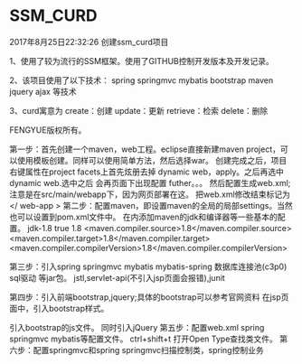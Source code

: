 # SSM_CURD
2017年8月25日22:32:26 创建ssm_curd项目

1、使用了较为流行的SSM框架。使用了GITHUB控制开发版本及开发记录。

2、该项目使用了以下技术： spring springmvc mybatis bootstrap maven jquery ajax 等技术

3、curd寓意为 create：创建 update：更新 retrieve：检索 delete：删除

FENGYUE版权所有。

第一步：首先创建一个maven，web工程。eclipse直接新建maven project，可以使用模板创建。同样可以使用简单方法，然后选择war。 创建完成之后，项目右键属性在project facets上首先炫册去掉 dynamic web，apply。之后再选中dynamic web.选中之后 会再页面下出现配置 futher。。。 然后配置生成web.xml;注意是在src/main/webapp下，因为网页部署在这。 把web.xml修改结束标记为</ web-app > 
第二步：配置maven，即设置maven的全局的局部settings。当然也可以设置到pom.xml文件中。
在<profiles>内添加maven的jdk和编译器等一些基本的配置。
 <profile>
      <id>jdk-1.8</id>
      <activation>
      	<activeByDefault>true</activeByDefault>
        <jdk>1.8</jdk>
      </activation>
			<properties>
				<maven.compiler.source>1.8</maven.compiler.source>
				<maven.compiler.target>1.8</maven.compiler.target>
				<maven.compiler.compilerVersion>1.8</maven.compiler.compilerVersion>
			</properties>
     
  </profile>
  
 第三步：引入spring springmvc mybatis mybatis-spring 数据库连接池(c3p0)  sql驱动 等jar包。
 	 jstl,servlet-api(不引入jsp页面会报错),junit
 	 
第四步：引入前端bootstrap,jquery;具体的bootstrap可以参考官网资料
在jsp页面中，引入bootstrap样式。
<link href="static/bootstrap-3.3.7-dist/css/bootstrap.min.css" rel="stylesheet">
引入bootstrap的js文件。
<script src="static/bootstrap-3.3.7-dist/js/bootstrap.min.js"></script>
同时引入jQuery
 <script type="text/javascript" src="static/js/jquery-1.12.4-min.js"></script>
 第五步：配置web.xml spring springmvc mybatis等配置文件。
 ctrl+shift+t 打开Open Type查找类文件。
 第六步：配置springmvc和spring
 springmvc扫描控制类，spring控制业务
 
 
